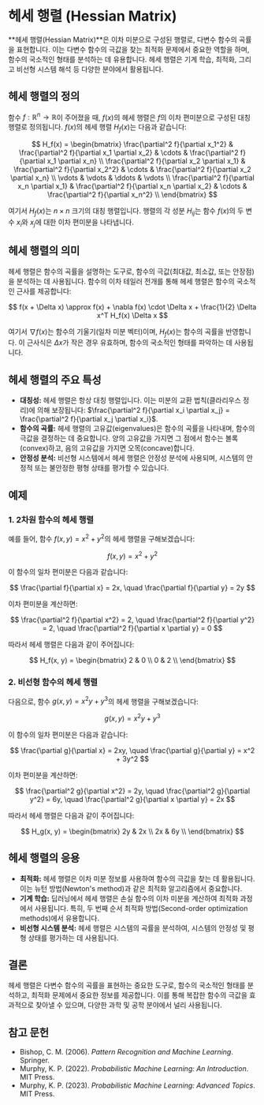 # 헤세 행렬 (Hessian Matrix)

**헤세 행렬(Hessian Matrix)**은 이차 미분으로 구성된 행렬로, 다변수 함수의 곡률을 표현합니다. 이는 다변수 함수의 극값을 찾는 최적화 문제에서 중요한 역할을 하며, 함수의 국소적인 형태를 분석하는 데 유용합니다. 헤세 행렬은 기계 학습, 최적화, 그리고 비선형 시스템 해석 등 다양한 분야에서 활용됩니다.

## 헤세 행렬의 정의

함수 $f: \mathbb{R}^n \rightarrow \mathbb{R}$이 주어졌을 때, $f(x)$의 헤세 행렬은 $f$의 이차 편미분으로 구성된 대칭 행렬로 정의됩니다. $f(x)$의 헤세 행렬 $H_f(x)$는 다음과 같습니다:

$$
H_f(x) = \begin{bmatrix}
\frac{\partial^2 f}{\partial x_1^2} & \frac{\partial^2 f}{\partial x_1 \partial x_2} & \cdots & \frac{\partial^2 f}{\partial x_1 \partial x_n} \\
\frac{\partial^2 f}{\partial x_2 \partial x_1} & \frac{\partial^2 f}{\partial x_2^2} & \cdots & \frac{\partial^2 f}{\partial x_2 \partial x_n} \\
\vdots & \vdots & \ddots & \vdots \\
\frac{\partial^2 f}{\partial x_n \partial x_1} & \frac{\partial^2 f}{\partial x_n \partial x_2} & \cdots & \frac{\partial^2 f}{\partial x_n^2} \\
\end{bmatrix}
$$

여기서 $H_f(x)$는 $n \times n$ 크기의 대칭 행렬입니다. 행렬의 각 성분 $H_{ij}$는 함수 $f(x)$의 두 변수 $x_i$와 $x_j$에 대한 이차 편미분을 나타냅니다.

## 헤세 행렬의 의미

헤세 행렬은 함수의 곡률을 설명하는 도구로, 함수의 극값(최대값, 최소값, 또는 안장점)을 분석하는 데 사용됩니다. 함수의 이차 테일러 전개를 통해 헤세 행렬은 함수의 국소적인 근사를 제공합니다:

$$
f(x + \Delta x) \approx f(x) + \nabla f(x) \cdot \Delta x + \frac{1}{2} \Delta x^T H_f(x) \Delta x
$$

여기서 $\nabla f(x)$는 함수의 기울기(일차 미분 벡터)이며, $H_f(x)$는 함수의 곡률을 반영합니다. 이 근사식은 $\Delta x$가 작은 경우 유효하며, 함수의 국소적인 형태를 파악하는 데 사용됩니다.

## 헤세 행렬의 주요 특성

- **대칭성:** 헤세 행렬은 항상 대칭 행렬입니다. 이는 미분의 교환 법칙(클라리우스 정리)에 의해 보장됩니다: $\frac{\partial^2 f}{\partial x_i \partial x_j} = \frac{\partial^2 f}{\partial x_j \partial x_i}$.
- **함수의 곡률:** 헤세 행렬의 고유값(eigenvalues)은 함수의 곡률을 나타내며, 함수의 극값을 결정하는 데 중요합니다. 양의 고유값을 가지면 그 점에서 함수는 볼록(convex)하고, 음의 고유값을 가지면 오목(concave)합니다.
- **안정성 분석:** 비선형 시스템에서 헤세 행렬은 안정성 분석에 사용되며, 시스템의 안정적 또는 불안정한 평형 상태를 평가할 수 있습니다.

## 예제

### 1. 2차원 함수의 헤세 행렬

예를 들어, 함수 $f(x, y) = x^2 + y^2$의 헤세 행렬을 구해보겠습니다:

$$
f(x, y) = x^2 + y^2
$$

이 함수의 일차 편미분은 다음과 같습니다:

$$
\frac{\partial f}{\partial x} = 2x, \quad \frac{\partial f}{\partial y} = 2y
$$

이차 편미분을 계산하면:

$$
\frac{\partial^2 f}{\partial x^2} = 2, \quad \frac{\partial^2 f}{\partial y^2} = 2, \quad \frac{\partial^2 f}{\partial x \partial y} = 0
$$

따라서 헤세 행렬은 다음과 같이 주어집니다:

$$
H_f(x, y) = \begin{bmatrix}
2 & 0 \\
0 & 2 \\
\end{bmatrix}
$$

### 2. 비선형 함수의 헤세 행렬

다음으로, 함수 $g(x, y) = x^2 y + y^3$의 헤세 행렬을 구해보겠습니다:

$$
g(x, y) = x^2 y + y^3
$$

이 함수의 일차 편미분은 다음과 같습니다:

$$
\frac{\partial g}{\partial x} = 2xy, \quad \frac{\partial g}{\partial y} = x^2 + 3y^2
$$

이차 편미분을 계산하면:

$$
\frac{\partial^2 g}{\partial x^2} = 2y, \quad \frac{\partial^2 g}{\partial y^2} = 6y, \quad \frac{\partial^2 g}{\partial x \partial y} = 2x
$$

따라서 헤세 행렬은 다음과 같이 주어집니다:

$$
H_g(x, y) = \begin{bmatrix}
2y & 2x \\
2x & 6y \\
\end{bmatrix}
$$

## 헤세 행렬의 응용

- **최적화:** 헤세 행렬은 이차 미분 정보를 사용하여 함수의 극값을 찾는 데 활용됩니다. 이는 뉴턴 방법(Newton's method)과 같은 최적화 알고리즘에서 중요합니다.
- **기계 학습:** 딥러닝에서 헤세 행렬은 손실 함수의 이차 미분을 계산하여 최적화 과정에서 사용됩니다. 특히, 두 번째 순서 최적화 방법(Second-order optimization methods)에서 유용합니다.
- **비선형 시스템 분석:** 헤세 행렬은 시스템의 곡률을 분석하여, 시스템의 안정성 및 평형 상태를 평가하는 데 사용됩니다.

## 결론

헤세 행렬은 다변수 함수의 곡률을 표현하는 중요한 도구로, 함수의 국소적인 형태를 분석하고, 최적화 문제에서 중요한 정보를 제공합니다. 이를 통해 복잡한 함수의 극값을 효과적으로 찾아낼 수 있으며, 다양한 과학 및 공학 분야에서 널리 사용됩니다.

## 참고 문헌

- Bishop, C. M. (2006). *Pattern Recognition and Machine Learning*. Springer.
- Murphy, K. P. (2022). *Probabilistic Machine Learning: An Introduction*. MIT Press.
- Murphy, K. P. (2023). *Probabilistic Machine Learning: Advanced Topics*. MIT Press.
